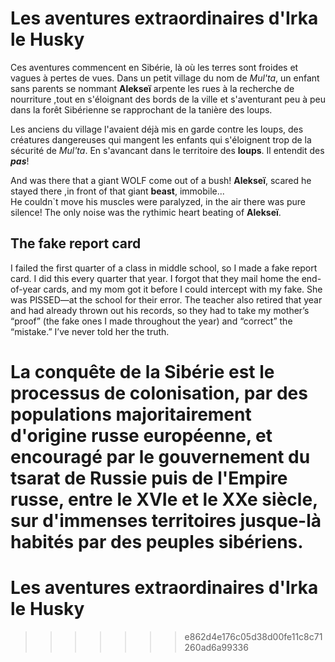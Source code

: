 # Les aventures extraordinaires d'Irka le Husky

Ces aventures commencent en Sibérie, là où les terres sont froides et vagues à pertes de vues.
Dans un petit village du nom de *Mul'ta*, un enfant sans parents se nommant **Alekseï** arpente les rues à la recherche de nourriture ,tout en s'éloignant des bords de la ville et s'aventurant peu à peu dans la forêt Sibérienne se rapprochant de la tanière des loups.


Les anciens du village l'avaient déjà mis en garde contre les loups, des créatures dangereuses qui mangent les enfants qui s'éloignent trop de la sécurité de *Mul'ta*. En s'avancant dans le territoire des **loups**. Il entendit des ***pas***!   

And was there that a giant WOLF come out of a bush!
**Alekseï**, scared he stayed there ,in front of that giant **beast**, immobile...  
He couldn`t move his muscles were paralyzed, in the air there was pure silence! The only noise was the rythimic heart beating of **Alekseï**.   



## The fake report card

I failed the first quarter of a class in middle school, so I made a fake report card. I did this every quarter that year. I forgot that they mail home the end-of-year cards, and my mom got it before I could intercept with my fake. She was PISSED—at the school for their error. The teacher also retired that year and had already thrown out his records, so they had to take my mother’s “proof” (the fake ones I made throughout the year) and “correct” the “mistake.” I’ve never told her the truth.



La conquête de la Sibérie est le processus de colonisation, par des populations majoritairement d'origine russe européenne, et encouragé par le gouvernement du tsarat de Russie puis de l'Empire russe, entre le XVIe et le XXe siècle, sur d'immenses territoires jusque-là habités par des peuples sibériens. 
=======
# Les aventures extraordinaires d'Irka le Husky
>>>>>>> e862d4e176c05d38d00fe11c8c71260ad6a99336
